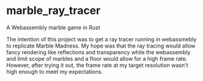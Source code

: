 # marble_ray_tracer
A Webassembly marble game in Rust

The intention of this project was to get a ray tracer running in webassmebly to replicate Marble Madness. My hope was that the ray tracing would allow fancy rendering like reflections and transparency while the webassembly and limit scope of marbles and a floor would allow for a high frame rate. However, after trying it out, the frame rate at my target resolution wasn't high enough to meet my expectations.
